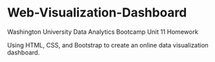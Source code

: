 # Web-Visualization-Dashboard
Washington University Data Analytics Bootcamp Unit 11 Homework

Using HTML, CSS, and Bootstrap to create an online data visualization dashboard.

